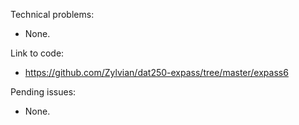 Technical problems:
- None.

Link to code:
- https://github.com/Zylvian/dat250-expass/tree/master/expass6

Pending issues:
- None.